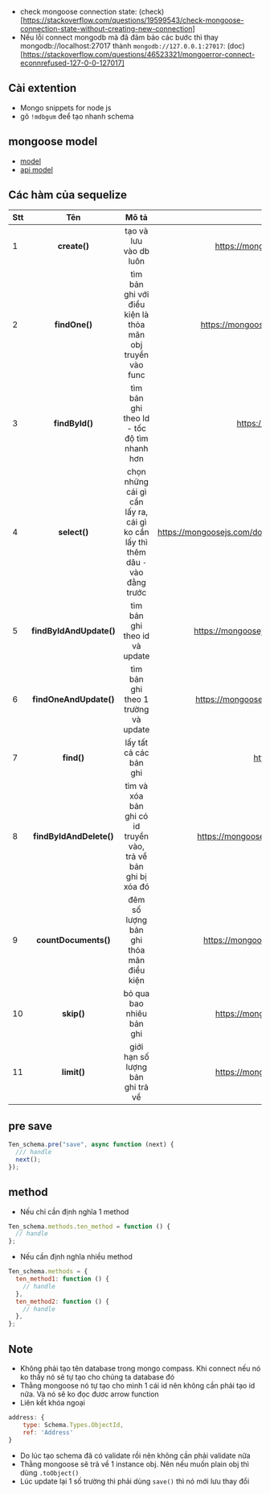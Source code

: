 - check mongoose connection state: (check)[https://stackoverflow.com/questions/19599543/check-mongoose-connection-state-without-creating-new-connection]
- Nếu lỗi connect mongodb mà đã đảm bảo các bước thì thay mongodb://localhost:27017 thành `mongodb://127.0.0.1:27017`: (doc)[https://stackoverflow.com/questions/46523321/mongoerror-connect-econnrefused-127-0-0-127017]

## Cài extention

- Mongo snippets for node js
- gõ `!mdbgum` đeể tạo nhanh schema

## mongoose model

- [model](https://mongoosejs.com/docs/models.html)
- [api model](https://mongoosejs.com/docs/api/model.html)

## Các hàm của sequelize

| Stt |           Tên           |                                      Mô tả                                      |                                                                          Link |
| :-- | :---------------------: | :-----------------------------------------------------------------------------: | ----------------------------------------------------------------------------: |
| 1   |      **create()**       |                             tạo và lưu vào db luôn                              |                https://mongoosejs.com/docs/models.html#constructing-documents |
| 2   |      **findOne()**      |            tìm bản ghi với điều kiện là thỏa mãn obj truyền vào func            |          https://mongoosejs.com/docs/api/query.html#Query.prototype.findOne() |
| 3   |     **findById()**      |                   tìm bản ghi theo Id - tốc độ tìm nhanh hơn                    |                   https://mongoosejs.com/docs/api/model.html#Model.findById() |
| 4   |      **select()**       | chọn những cái gì cần lấy ra, cái gì ko cần lấy thì thêm dâu `-` vào đằng trước | https://mongoosejs.com/docs/api/schematype.html#SchemaType.prototype.select() |
| 5   | **findByIdAndUpdate()** |                          tìm bản ghi theo id và update                          |          https://mongoosejs.com/docs/api/model.html#Model.findByIdAndUpdate() |
| 6   | **findOneAndUpdate()**  |                       tìm bản ghi theo 1 trường và update                       |           https://mongoosejs.com/docs/api/model.html#Model.findOneAndUpdate() |
| 7   |       **find()**        |                             lấy tất cả các bản ghi                              |                       https://mongoosejs.com/docs/api/model.html#Model.find() |
| 8   | **findByIdAndDelete()** |          tìm và xóa bản ghi có id truyền vào, trả về bản ghi bị xóa đó          |          https://mongoosejs.com/docs/api/model.html#Model.findByIdAndDelete() |
| 9   |  **countDocuments()**   |                     đêm số lượng bản ghi thỏa mãn điều kiện                     |             https://mongoosejs.com/docs/api/model.html#Model.countDocuments() |
| 10  |       **skip()**        |                            bỏ qua bao nhiêu bản ghi                             |             https://mongoosejs.com/docs/api/query.html#Query.prototype.skip() |
| 11  |       **limit()**       |                        giới hạn số lượng bản ghi trả về                         |            https://mongoosejs.com/docs/api/query.html#Query.prototype.limit() |

## pre save

```js
Ten_schema.pre("save", async function (next) {
  /// handle
  next();
});
```

## method

- Nếu chỉ cần định nghĩa 1 method

```js
Ten_schema.methods.ten_method = function () {
  // handle
};
```

- Nếu cần định nghĩa nhiều method

```js
Ten_schema.methods = {
  ten_method1: function () {
    // handle
  },
  ten_method2: function () {
    // handle
  },
};
```

## Note

- Không phải tạo tên database trong mongo compass. Khi connect nếu nó ko thấy nó sẽ tự tạo cho chúng ta database đó
- Thằng mongoose nó tự tạo cho mình 1 cái id nên không cần phải tạo id nữa. Và nó sẽ ko đọc đươc arrow function
- Liên kết khóa ngoại

```js
address: {
    type: Schema.Types.ObjectId,
    ref: 'Address'
}
```

- Do lúc tạo schema đã có validate rồi nên không cần phải validate nữa
- Thằng mongoose sẽ trả về 1 instance obj. Nên nếu muốn plain obj thì dùng `.toObject()`
- Lúc update lại 1 số trường thì phải dùng `save()` thì nó mới lưu thay đổi
